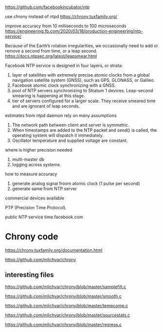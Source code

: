 
https://github.com/facebookincubator/ntp

use chrony instead of ntpd
https://chrony.tuxfamily.org/

improve accuracy from 10 milliseconds to 100 microseconds
https://engineering.fb.com/2020/03/18/production-engineering/ntp-service/

 Because of the Earth’s rotation irregularities, we occasionally need to add or remove a second from time, or a leap second.
 https://docs.ntpsec.org/latest/leapsmear.html

Facebook NTP service is designed in four layers, or strata:
1. layer of satellites with extremely precise atomic clocks from a global navigation satellite system (GNSS), such as GPS, GLONASS, or Galileo.
2. Facebook atomic clock synchronizing with a GNSS.
3. pool of NTP servers synchronizing to Stratum 1 devices. Leap-second smearing is happening at this stage.
4. tier of servers configured for a larger scale. They receive smeared time and are ignorant of leap seconds.

estimates from ntpd daemon rely on many assumptions
1. The network path between client and server is symmetric.
1. When timestamps are added to the NTP packet and send() is called, the operating system will dispatch it immediately.
1. Oscillator temperature and supplied voltage are constant.

where is higher precision needed
1. multi-master db
2. logging across systems

how to measure accuracy
1. generate analog signal froom atomic clock (1 pulse per second)
1. generate same from NTP server

commercial devices available

PTP (Precision Time Protocol).

public NTP service time.facebook.com

# Chrony code

https://chrony.tuxfamily.org/documentation.html

https://github.com/mlichvar/chrony

## interesting files

https://github.com/mlichvar/chrony/blob/master/samplefilt.c

https://github.com/mlichvar/chrony/blob/master/smooth.c

https://github.com/mlichvar/chrony/blob/master/tempcomp.c

https://github.com/mlichvar/chrony/blob/master/sourcestats.c

https://github.com/mlichvar/chrony/blob/master/regress.c
